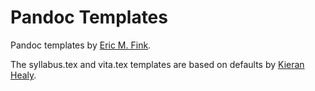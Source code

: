 # Pandoc Templates

Pandoc templates by [Eric M. Fink](https://github.com/EricMFink/Pandoc). 

The syllabus.tex and vita.tex templates are based on defaults by [Kieran Healy](https://github.com/kjhealy/pandoc-templates/tree/master/templates). 
